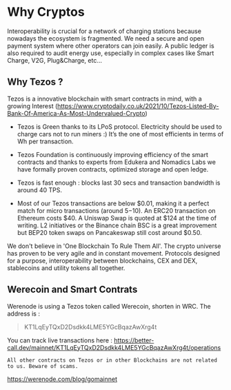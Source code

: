 # Why Cryptos

Interoperability is crucial for a network of charging stations because nowadays the ecosystem is fragmented. We need a secure and open payment system where other operators can join easily. 
A public ledger is also required to audit energy use, especially in complex cases like Smart Charge, V2G, Plug&Charge, etc…

## Why Tezos ?

Tezos is a innovative blockchain with smart contracts in mind, with a growing Interest  (https://www.cryptodaily.co.uk/2021/10/Tezos-Listed-By-Bank-Of-America-As-Most-Undervalued-Crypto)

- Tezos is Green thanks to its LPoS protocol. Electricity should be used to charge cars not to run miners :)
It’s the one of most efficients in terms of Wh per transaction.

- Tezos Foundation is continuously improving efficiency of the smart contracts and thanks to experts from Edukera and Nomadics Labs we have formally proven contracts, optimized storage and open ledge.

- Tezos is fast enough : blocks last 30 secs and transaction bandwidth is around 40 TPS.

- Most of our Tezos transactions are below $0.01, making it a perfect match for  micro transactions (around $5-$10). An ERC20 transaction on Ethereum costs $40. A Uniswap Swap is quoted at $124 at the time of writing. L2 initiatives or the Binance chain BSC is a great improvement but BEP20 token swaps on Pancakeswap still cost around $0.50. 

We don't believe in 'One Blockchain To Rule Them All'. The crypto universe has proven to be very agile and in constant movement. Protocols designed for a purpose, interoperability between blockchains, CEX and DEX, stablecoins and utility tokens all together.

## Werecoin and Smart Contrats

Werenode is using a Tezos token called Werecoin, shorten in WRC. The address is :
> KT1LqEyTQxD2Dsdkk4LME5YGcBqazAwXrg4t

You can track live transactions here : https://better-call.dev/mainnet/KT1LqEyTQxD2Dsdkk4LME5YGcBqazAwXrg4t/operations

```All other contracts on Tezos or in other Blockchains are not related to us. Beware of scams.``` 

https://werenode.com/blog/gomainnet